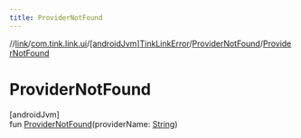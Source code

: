 ```yaml
---
title: ProviderNotFound
---
```

//[link](../../../../index.html)/[com.tink.link.ui](../../index.html)/[[androidJvm]TinkLinkError](../index.html)/[ProviderNotFound](index.html)/[ProviderNotFound](-provider-not-found.html)



# ProviderNotFound



[androidJvm]\
fun [ProviderNotFound](-provider-not-found.html)(providerName: [String](https://kotlinlang.org/api/latest/jvm/stdlib/kotlin/-string/index.html))




